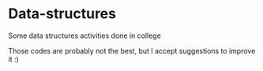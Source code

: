 # Data-structures
Some data structures activities done in college

Those codes are probably not the best, but I accept suggestions to improve it :)
